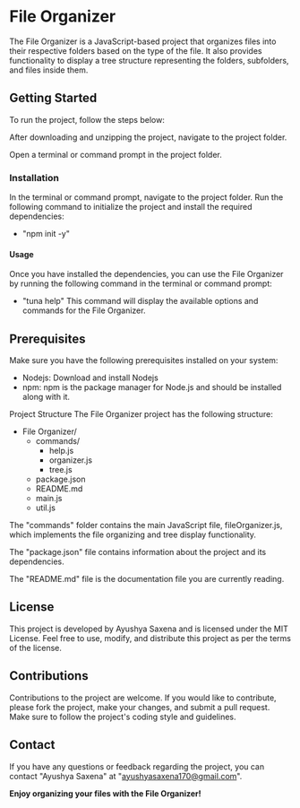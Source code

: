 # File Organizer
The File Organizer is a JavaScript-based project that organizes files into their respective folders based on the type of the file. It also provides functionality to display a tree structure representing the folders, subfolders, and files inside them.

## Getting Started
To run the project, follow the steps below:

After downloading and unzipping the project, navigate to the project folder.

Open a terminal or command prompt in the project folder.

### Installation
In the terminal or command prompt, navigate to the project folder. Run the following command to initialize the project and install the required dependencies:
- "npm init -y"

#### Usage
Once you have installed the dependencies, you can use the File Organizer by running the following command in the terminal or command prompt:

- "tuna help"
This command will display the available options and commands for the File Organizer.

## Prerequisites
Make sure you have the following prerequisites installed on your system:

- Nodejs: Download and install Nodejs
- npm: npm is the package manager for Node.js and should be installed along with it.

Project Structure
The File Organizer project has the following structure:

- File Organizer/
  - commands/
    - help.js
    - organizer.js
    - tree.js
  - package.json
  - README.md
  - main.js
  - util.js

The "commands" folder contains the main JavaScript file, fileOrganizer.js, which implements the file organizing and tree display functionality.

The "package.json" file contains information about the project and its dependencies.

The "README.md" file is the documentation file you are currently reading.

## License
This project is developed by Ayushya Saxena and is licensed under the MIT License. Feel free to use, modify, and distribute this project as per the terms of the license.

## Contributions
Contributions to the project are welcome. If you would like to contribute, please fork the project, make your changes, and submit a pull request. Make sure to follow the project's coding style and guidelines.

## Contact
If you have any questions or feedback regarding the project, you can contact "Ayushya Saxena" at "ayushyasaxena170@gmail.com".

**Enjoy organizing your files with the File Organizer!**
